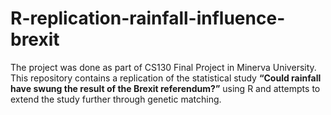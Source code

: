 # R-replication-rainfall-influence-brexit
The project was done as part of CS130 Final Project in Minerva University.
This repository contains a replication of the statistical study 
__“Could rainfall have swung the result of the Brexit referendum?”__
using R and attempts to extend the study further through genetic matching.
